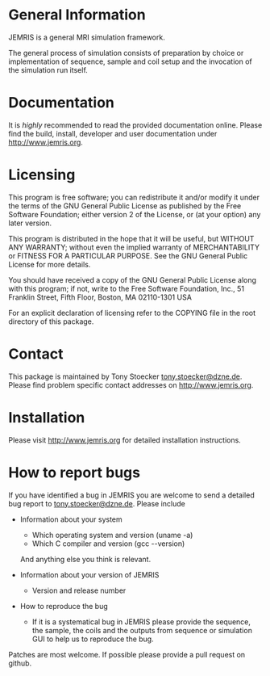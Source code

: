 General Information
===================

JEMRIS is a general MRI simulation framework.

The general process of simulation consists of preparation by choice or
implementation of sequence, sample and coil setup and the invocation
of the simulation run itself.  


Documentation
=============

It is _highly_ recommended to read the provided documentation online.
Please find the build, install, developer and user documentation under
http://www.jemris.org.


Licensing
=========

This program is free software; you can redistribute it and/or modify
it under the terms of the GNU General Public License as published by
the Free Software Foundation; either version 2 of the License, or
(at your option) any later version.

This program is distributed in the hope that it will be useful,
but WITHOUT ANY WARRANTY; without even the implied warranty of
MERCHANTABILITY or FITNESS FOR A PARTICULAR PURPOSE.  See the
GNU General Public License for more details.

You should have received a copy of the GNU General Public License
along with this program; if not, write to the Free Software
Foundation, Inc., 51 Franklin Street, Fifth Floor, Boston, MA 
02110-1301  USA

For an explicit declaration of licensing refer to the COPYING file in
the root directory of this package.


Contact
=======

This package is maintained by Tony Stoecker <tony.stoecker@dzne.de>.
Please find problem specific contact addresses on http://www.jemris.org.


Installation
============

Please visit http://www.jemris.org for detailed installation instructions.


How to report bugs
==================

If you have identified a bug in JEMRIS you are welcome to send a detailed
bug report to <tony.stoecker@dzne.de>. Please include

* Information about your system

   - Which operating system and version (uname -a)
   - Which C compiler and version (gcc --version)
   
  And anything else you think is relevant.

* Information about your version of JEMRIS

   - Version and release number
   
* How to reproduce the bug

   - If it is a systematical bug in JEMRIS please provide the
     sequence, the sample, the coils and the outputs from sequence or
     simulation GUI to help us to reproduce the bug.

Patches are most welcome.  If possible please provide a pull request on github.